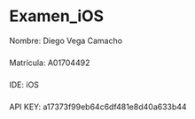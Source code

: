 # Examen_iOS

Nombre: Diego Vega Camacho
###
Matrícula: A01704492
###
IDE: iOS
###
API KEY: a17373f99eb64c6df481e8d40a633b44
